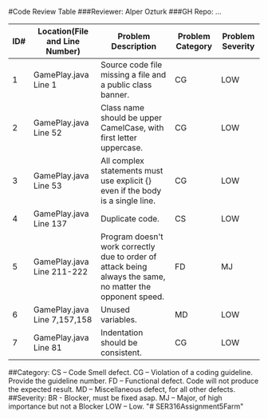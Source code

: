 #Code Review Table
###Reviewer: Alper Ozturk
###GH Repo: ...

| ID#  | Location(File and Line Number)  |Problem Description   | Problem Category | Problem Severity |
|---|---|---|---|--|
| 1  | GamePlay.java Line 1  | Source code file missing a file and a public class banner.  | CG  | LOW |
| 2  | GamePlay.java Line 52  | Class name should be upper CamelCase, with first letter uppercase.  | CG  | LOW |
| 3  | GamePlay.java Line 53  | All complex statements must use explicit {} even if the body is a single line.  | CG  | LOW |
| 4  | GamePlay.java Line 137  | Duplicate code.  | CS  | LOW |
| 5  | GamePlay.java Line 211-222  | Program doesn't work correctly due to order of attack being always the same, no matter the opponent speed.  | FD  | MJ |
| 6  | GamePlay.java Line 7,157,158  | Unused variables.  | MD  | LOW |
| 7  | GamePlay.java Line 81  | Indentation should be consistent.  | CG  | LOW |

##Category: 
CS – Code Smell defect. CG – Violation of a coding guideline. Provide the guideline number. 
    FD – Functional defect. Code will not produce the expected result. MD – Miscellaneous defect, for all other defects.
##Severity: 
BR - Blocker, must be fixed asap. MJ – Major, of high importance but not a Blocker LOW – Low.
"# SER316Assignment5Farm" 
